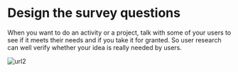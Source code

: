 <!DOCTYPE html> 
 <html> 

 <body> 
   <h1>Design the survey questions</h1> 
 <p>When you want to do an activity or a project, talk with some of your users to see if it meets their needs and if you take it for granted. So user research can well verify whether your idea is really needed by users.</p > 
 </body> 
 </html> 

![url2](https://user-images.githubusercontent.com/127081560/224305429-6fe6ca4f-05c6-4763-a175-f186b60ebb01.png)
